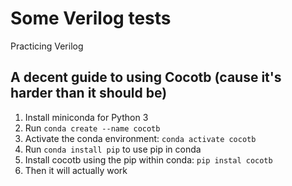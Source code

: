 # Some Verilog tests

Practicing Verilog


## A decent guide to using Cocotb (cause it's harder than it should be)
1. Install miniconda for Python 3
2. Run `conda create --name cocotb`
3. Activate the conda environment: `conda activate cocotb`
4. Run `conda install pip` to use pip in conda
5. Install cocotb using the pip within conda: `pip instal cocotb`
6. Then it will actually work
